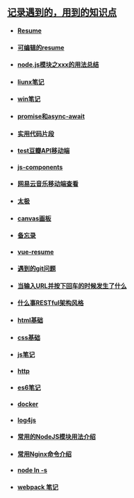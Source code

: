 ## [记录遇到的，用到的知识点](https://github.com/Composur/resume)


- #### __[Resume](https://github.com/Composur/resume/blob/master/blog/resume.md)__

- #### __[可编辑的resume](https://composur.github.io/vue-project/vue-resume/docs/index.html#/)__

- #### __[node.js模块之xxx的用法总结](https://github.com/Composur/resume/tree/master/blog/nodejs)__

- #### __[liunx笔记](https://github.com/Composur/resume/blob/master/blog/liunx.md)__

- #### __[win笔记](https://github.com/Composur/resume/blob/master/blog/win.md)__

- #### __[promise和async-await](https://github.com/Composur/resume/blob/master/blog/promise%E5%92%8Casync-await.md)__

- #### __[实用代码片段](https://github.com/Composur/resume/blob/master/blog/%E6%9C%89%E6%84%8F%E6%80%9D%E7%9A%84%E4%BB%A3%E7%A0%81%E7%89%87%E6%AE%B5.md)__

- #### __[test豆瓣API移动端](https://composur.github.io/resume/projects/douban-movie/index.html)__

- #### __[js-components](https://github.com/Composur/resume/tree/master/projects/js-component)__

- #### __[网易云音乐移动端查看](https://composur.github.io/resume/projects/music_163/index.html)__

- #### __[太极](https://composur.github.io/resume/projects/cssShapes/taichi.html)__

- #### __[canvas画板](https://composur.github.io/resume/mik/)__

- #### __[备忘录](https://github.com/Composur/resume/tree/master/projects/stickyNotes)__

- #### __[vue-resume](https://composur.github.io/resume/review/vue/resume04/dist/index.html)__

- #### __[遇到的git问题](https://github.com/Composur/resume/blob/master/blog/git_reset.md)__

- #### __[当输入URL并按下回车的时候发生了什么](https://github.com/Composur/resume/blob/master/blog/http.md)__

- #### __[什么事RESTful架构风格](https://github.com/Composur/resume/blob/master/blog/%E7%90%86%E8%A7%A3reset.md)__

- #### __[html基础](https://github.com/Composur/resume/blob/master/blog/html%E5%9F%BA%E7%A1%80.md)__

- #### __[css基础](https://github.com/Composur/resume/blob/master/blog/css.md)__

- #### __[js笔记](https://github.com/Composur/resume/blob/master/blog/js.md)__
- #### __[http](https://github.com/Composur/resume/blob/master/blog/http.md)__

- #### __[es6笔记](https://github.com/Composur/resume/blob/master/blog/es6.md)__
- #### __[docker](https://github.com/Composur/resume/blob/master/blog/docker.md)__
- #### __[log4js](https://github.com/Composur/resume/blob/master/blog/log4js.md)__
- #### __[常用的NodeJS模块用法介绍](https://github.com/Composur/resume/blob/master/blog/%E5%B8%B8%E7%94%A8%E7%9A%84NodeJS%E6%A8%A1%E5%9D%97%E7%94%A8%E6%B3%95%E4%BB%8B%E7%BB%8D.md)__
- #### __[常用Nginx命令介绍](./blog/nginx.md)__
- #### __[node ln -s](./blog/node.md)__
- #### __[webpack 笔记](./blog/webpack.md)__

